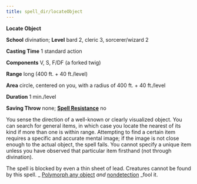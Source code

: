 ```yaml
---
title: spell_dir/locateObject
---
```

 **Locate Object**

**School** divination; **Level** bard 2, cleric 3, sorcerer/wizard 2

**Casting Time** 1 standard action

**Components** V, S, F/DF (a forked twig)

**Range** long (400 ft. + 40 ft./level)

**Area** circle, centered on you, with a radius of 400 ft. + 40 ft./level

**Duration** 1 min./level

**Saving Throw** none; **[Spell Resistance](../glossary#_spell-resistance)** no

You sense the direction of a well-known or clearly visualized object. You can search for general items, in which case you locate the nearest of its kind if more than one is within range. Attempting to find a certain item requires a specific and accurate mental image; if the image is not close enough to the actual object, the spell fails. You cannot specify a unique item unless you have observed that particular item firsthand (not through divination).

The spell is blocked by even a thin sheet of lead. Creatures cannot be found by this spell. _ [Polymorph any object](polymorphAnyObject#_polymorph-any-object) _and_ [nondetection](nondetection#_nondetection) _fool it.

